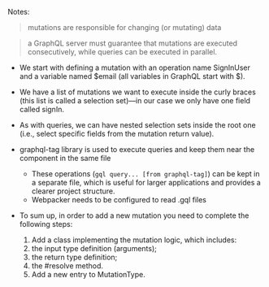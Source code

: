 Notes:

> mutations are responsible for changing (or mutating) data

> a GraphQL server must guarantee that mutations are executed consecutively, while queries can be executed in parallel.

- We start with defining a mutation with an operation name SignInUser and a variable named $email (all variables in GraphQL start with $).

- We have a list of mutations we want to execute inside the curly braces (this list is called a selection set)—in our case we only have one field called signIn.
    
- As with queries, we can have nested selection sets inside the root one (i.e., select specific fields from the mutation return value).

- graphql-tag library is used to execute queries and keep them near the component in the same file
  - These operations (`gql query... [from graphql-tag]`) can be kept in a separate file, which is useful for larger applications and provides a clearer project structure.
  - Webpacker needs to be configured to read .gql files

- To sum up, in order to add a new mutation you need to complete the following steps:

  1. Add a class implementing the mutation logic, which includes:
  2. the input type definition (arguments);
  3. the return type definition;
  4. the #resolve method.
  5. Add a new entry to MutationType.
